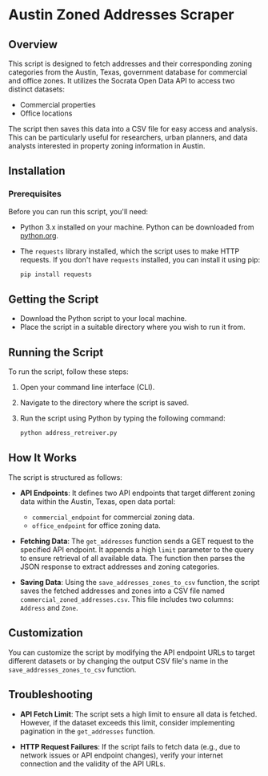 # Austin Zoned Addresses Scraper

## Overview

This script is designed to fetch addresses and their corresponding zoning categories from the Austin, Texas, government database for commercial and office zones. It utilizes the Socrata Open Data API to access two distinct datasets:

- Commercial properties
- Office locations

The script then saves this data into a CSV file for easy access and analysis. This can be particularly useful for researchers, urban planners, and data analysts interested in property zoning information in Austin.

## Installation

### Prerequisites

Before you can run this script, you'll need:

- Python 3.x installed on your machine. Python can be downloaded from [python.org](https://www.python.org/downloads/).
- The `requests` library installed, which the script uses to make HTTP requests. If you don't have `requests` installed, you can install it using pip:

  ```bash
  pip install requests

## Getting the Script

- Download the Python script to your local machine.
- Place the script in a suitable directory where you wish to run it from.

## Running the Script

To run the script, follow these steps:

1. Open your command line interface (CLI).
2. Navigate to the directory where the script is saved.
3. Run the script using Python by typing the following command:

   ```bash
   python address_retreiver.py

## How It Works

The script is structured as follows:

- **API Endpoints**: It defines two API endpoints that target different zoning data within the Austin, Texas, open data portal:
  - `commercial_endpoint` for commercial zoning data.
  - `office_endpoint` for office zoning data.

- **Fetching Data**: The `get_addresses` function sends a GET request to the specified API endpoint. It appends a high `limit` parameter to the query to ensure retrieval of all available data. The function then parses the JSON response to extract addresses and zoning categories.

- **Saving Data**: Using the `save_addresses_zones_to_csv` function, the script saves the fetched addresses and zones into a CSV file named `commercial_zoned_addresses.csv`. This file includes two columns: `Address` and `Zone`.

## Customization

You can customize the script by modifying the API endpoint URLs to target different datasets or by changing the output CSV file's name in the `save_addresses_zones_to_csv` function.

## Troubleshooting

- **API Fetch Limit**: The script sets a high limit to ensure all data is fetched. However, if the dataset exceeds this limit, consider implementing pagination in the `get_addresses` function.

- **HTTP Request Failures**: If the script fails to fetch data (e.g., due to network issues or API endpoint changes), verify your internet connection and the validity of the API URLs.
